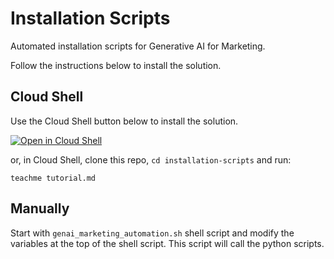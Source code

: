 # Installation Scripts

Automated installation scripts for Generative AI for Marketing.

Follow the instructions below to install the solution.

## Cloud Shell

Use the Cloud Shell button below to install the solution.


[![Open in Cloud Shell](https://gstatic.com/cloudssh/images/open-btn.png)](https://ssh.cloud.google.com/cloudshell/open?cloudshell_git_repo=https://github.com/GoogleCloudPlatform/genai-for-marketing/installation-scripts&cloudshell_tutorial=tutorial.md&cloudshell_git_branch=installation-scripts)

or, in Cloud Shell, clone this repo, `cd installation-scripts` and run:

```
teachme tutorial.md
```


## Manually

Start with `genai_marketing_automation.sh` shell script and modify the variables at the top of the shell script. This script will call the python scripts.
